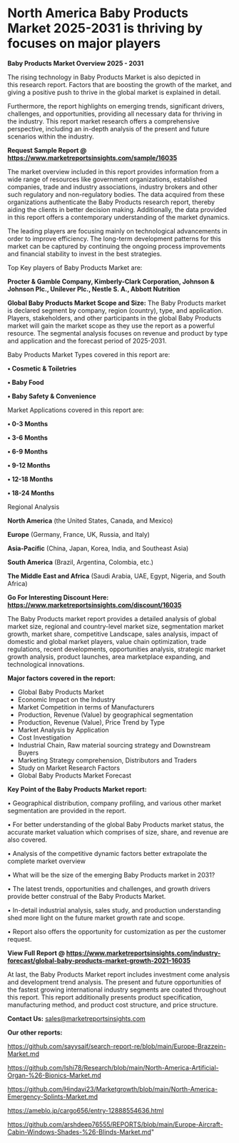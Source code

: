 # North America Baby Products Market 2025-2031 is thriving by focuses on major players

<Strong> Baby Products Market Overview 2025 - 2031</strong>

The rising technology in Baby Products Market is also depicted in this research report. Factors that are boosting the growth of the market, and giving a positive push to thrive in the global market is explained in detail.

Furthermore, the report highlights on emerging trends, significant drivers, challenges, and opportunities, providing all necessary data for thriving in the industry. This report market research offers a comprehensive perspective, including an in-depth analysis of the present and future scenarios within the industry.

<strong>Request Sample Report @ <a href=https://www.marketreportsinsights.com/sample/16035>https://www.marketreportsinsights.com/sample/16035</a></strong>

The market overview included in this report provides information from a wide range of resources like government organizations, established companies, trade and industry associations, industry brokers and other such regulatory and non-regulatory bodies. The data acquired from these organizations authenticate the Baby Products research report, thereby aiding the clients in better decision making. Additionally, the data provided in this report offers a contemporary understanding of the market dynamics.

The leading players are focusing mainly on technological advancements in order to improve efficiency. The long-term development patterns for this market can be captured by continuing the ongoing process improvements and financial stability to invest in the best strategies.

Top Key players of Baby Products Market are:

<strong>Procter & Gamble Company, Kimberly-Clark Corporation, Johnson & Johnson Plc., Unilever Plc., Nestle S. A., Abbott Nutrition</strong>

<strong><b>Global Baby Products Market Scope and Size:</b></strong>
The Baby Products market is declared segment by company, region (country), type, and application. Players, stakeholders, and other participants in the global Baby Products market will gain the market scope as they use the report as a powerful resource. The segmental analysis focuses on revenue and product by type and application and the forecast period of 2025-2031.

Baby Products Market Types covered in this report are:

<strong>• Cosmetic & Toiletries

• Baby Food

• Baby Safety & Convenience</strong>

Market Applications covered in this report are:

<strong>• 0-3 Months

• 3-6 Months

• 6-9 Months

• 9-12 Months

• 12-18 Months

• 18-24 Months</strong> 

Regional Analysis

<strong>North America</strong> (the United States, Canada, and Mexico)

<strong>Europe</strong> (Germany, France, UK, Russia, and Italy)

<strong>Asia-Pacific</strong> (China, Japan, Korea, India, and Southeast Asia)

<strong>South America</strong> (Brazil, Argentina, Colombia, etc.)

<strong>The Middle East and Africa</strong> (Saudi Arabia, UAE, Egypt, Nigeria, and South Africa)

<strong>Go For Interesting Discount Here: <a href=https://www.marketreportsinsights.com/discount/16035>https://www.marketreportsinsights.com/discount/16035</a></strong>

The Baby Products market report provides a detailed analysis of global market size, regional and country-level market size, segmentation market growth, market share, competitive Landscape, sales analysis, impact of domestic and global market players, value chain optimization, trade regulations, recent developments, opportunities analysis, strategic market growth analysis, product launches, area marketplace expanding, and technological innovations.

<strong><b>Major factors covered in the report:</b></strong>
<ul>
  <li>Global Baby Products Market </li>
  <li>Economic Impact on the Industry</li>
  <li>Market Competition in terms of Manufacturers</li>
  <li>Production, Revenue (Value) by geographical segmentation</li>
  <li>Production, Revenue (Value), Price Trend by Type</li>
  <li>Market Analysis by Application</li>
  <li>Cost Investigation</li>
  <li>Industrial Chain, Raw material sourcing strategy and Downstream Buyers</li>
  <li>Marketing Strategy comprehension, Distributors and Traders</li>
  <li>Study on Market Research Factors</li>
  <li>Global Baby Products Market Forecast</li>
</ul>

<strong><b>Key Point of the Baby Products Market report:</b></strong>

• Geographical distribution, company profiling, and various other market segmentation are provided in the report.

• For better understanding of the global Baby Products market status, the accurate market valuation which comprises of size, share, and revenue are also covered.

• Analysis of the competitive dynamic factors better extrapolate the complete market overview

• What will be the size of the emerging Baby Products market in 2031?

• The latest trends, opportunities and challenges, and growth drivers provide better construal of the Baby Products Market.

• In-detail industrial analysis, sales study, and production understanding shed more light on the future market growth rate and scope.

• Report also offers the opportunity for customization as per the customer request.

<strong><b>View Full Report @ <a href=https://www.marketreportsinsights.com/industry-forecast/global-baby-products-market-growth-2021-16035>https://www.marketreportsinsights.com/industry-forecast/global-baby-products-market-growth-2021-16035</a></b></strong>


At last, the Baby Products Market report includes investment come analysis and development trend analysis. The present and future opportunities of the fastest growing international industry segments are coated throughout this report. This report additionally presents product specification, manufacturing method, and product cost structure, and price structure.

<strong>Contact Us:</strong>
sales@marketreportsinsights.com

<strong>Our other reports:</strong>

<a href=https://github.com/sayysaif/search-report-re/blob/main/Europe-Brazzein-Market.md>https://github.com/sayysaif/search-report-re/blob/main/Europe-Brazzein-Market.md</a>

<a href=https://github.com/Ishi78/Research/blob/main/North-America-Artificial-Organ-%26-Bionics-Market.md>https://github.com/Ishi78/Research/blob/main/North-America-Artificial-Organ-%26-Bionics-Market.md</a>

<a href=https://github.com/Hindavi23/Marketgrowth/blob/main/North-America-Emergency-Splints-Market.md>https://github.com/Hindavi23/Marketgrowth/blob/main/North-America-Emergency-Splints-Market.md</a>

<a href=https://ameblo.jp/cargo656/entry-12888554636.html>https://ameblo.jp/cargo656/entry-12888554636.html</a>

<a href=https://github.com/arshdeep76555/REPORTS/blob/main/Europe-Aircraft-Cabin-Windows-Shades-%26-Blinds-Market.md>https://github.com/arshdeep76555/REPORTS/blob/main/Europe-Aircraft-Cabin-Windows-Shades-%26-Blinds-Market.md</a>"
